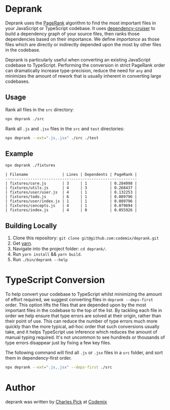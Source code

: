 # Deprank

Deprank uses the [PageRank](https://en.wikipedia.org/wiki/PageRank) algorithm to find the most important files in your JavaScript or TypeScript codebase. It uses [dependency-cruiser](https://github.com/sverweij/dependency-cruiser) to build a dependency graph of your source files, then ranks those dependencies based on their importance. We define _importance_ as those files which are directly or indirectly depended upon the most by other files in the codebase.

Deprank is particularly useful when converting an existing JavaScript codebase to TypeScript. Performing the conversion in strict PageRank order can dramatically increase type-precision, reduce the need for `any` and minimizes the amount of rework that is usually inherent in converting large codebases.

## Usage

Rank all files in the `src` directory:

```sh
npx deprank ./src
```

Rank all `.js` and `.jsx` files in the `src` and `test` directories:

```sh
npx deprank --ext=".js,.jsx" ./src ./test
```

## Example

```sh
npx deprank ./fixtures
```

```
| Filename               | Lines | Dependents | PageRank |
----------------------------------------------------------
| fixtures/core.js       | 3     | 1          | 0.284098 |
| fixtures/utils.js      | 4     | 3          | 0.268437 |
| fixtures/user/user.js  | 4     | 1          | 0.132253 |
| fixtures/todo.js       | 6     | 1          | 0.089796 |
| fixtures/user/index.js | 1     | 1          | 0.089796 |
| fixtures/concepts.js   | 4     | 1          | 0.079694 |
| fixtures/index.js      | 4     | 0          | 0.055926 |
```

## Building Locally

1. Clone this repository: `git clone git@github.com:codemix/deprank.git`
2. Get [yarn](https://yarnpkg.com/).
3. Navigate into the project folder: `cd deprank/`.
4. Run `yarn install` && `yarn build`.
5. Run `./bin/deprank --help`

# TypeScript Conversion

To help convert your codebase to TypeScript whilst minimizing the amount of effort required, we suggest converting files in `deprank --deps-first` order. This option lifts the files that are depended upon by the most important files in the codebase to the top of the list. By tackling each file in order we help ensure that type errors are solved at their origin, rather than their point of use. This can reduce the number of type errors much more quickly than the more typical, ad-hoc order that such conversions usually take, and it helps TypeScript use inference which reduces the amount of manual typing required. It's not uncommon to see hundreds or thousands of type errors disappear just by fixing a few key files.

The following command will find all `.js` or `.jsx` files in a `src` folder, and sort them in dependency-first order.

```sh
npx deprank --ext=".js,.jsx" --deps-first ./src
```

# Author

deprank was written by [Charles Pick](https://twitter.com/c_pick) at [Codemix](https://codemix.com/)
